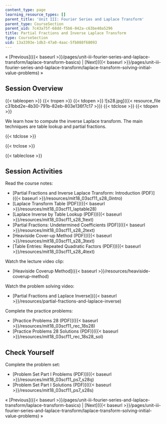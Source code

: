```yaml
---
content_type: page
learning_resource_types: []
parent_title: 'Unit III: Fourier Series and Laplace Transform'
parent_type: CourseSection
parent_uid: 7c43a75f-68dd-f5b6-042a-c63be40a5296
title: Partial Fractions and Inverse Laplace Transform
type: CourseSection
uid: 13a3393e-1db3-47a0-4aac-5fb088f68093
---
```


« [Previous]({{< baseurl >}}/pages/unit-iii-fourier-series-and-laplace-transform/laplace-transform-basics) | [Next]({{< baseurl >}}/pages/unit-iii-fourier-series-and-laplace-transform/laplace-transform-solving-initial-value-problems) »

Session Overview
----------------

{{< tableopen >}}
{{< tropen >}}
{{< tdopen >}}
![s28.jpg]({{< resource_file c31bbd2e-4b30-791b-82eb-803e136f7c17 >}})
{{< tdclose >}}
{{< tdopen >}}


We learn how to compute the inverse Laplace transform. The main techniques are table lookup and partial fractions.


{{< tdclose >}}

{{< trclose >}}

{{< tableclose >}}

Session Activities
------------------

Read the course notes:

*   [Partial Fractions and Inverse Laplace Transform: Introduction (PDF)]({{< baseurl >}}/resources/mit18_03scf11_s28_0intro)
*   [Laplace Transform Table (PDF)]({{< baseurl >}}/resources/mit18_03scf11_laptable28)
*   [Laplace Inverse by Table Lookup (PDF)]({{< baseurl >}}/resources/mit18_03scf11_s28_1text)
*   [Partial Fractions: Undetermined Coefficients (PDF)]({{< baseurl >}}/resources/mit18_03scf11_s28_2text)
*   [Heaviside Cover-up Method (PDF)]({{< baseurl >}}/resources/mit18_03scf11_s28_3text)
*   [Table Entries: Repeated Quadratic Factors (PDF)]({{< baseurl >}}/resources/mit18_03scf11_s28_4text)

Watch the lecture video clip:

*   [Heaviside Coverup Method]({{< baseurl >}}/resources/heaviside-coverup-method)

Watch the problem solving video:

*   [Partial Fractions and Laplace Inverse]({{< baseurl >}}/resources/partial-fractions-and-laplace-inverse)

Complete the practice problems:

*   [Practice Problems 28 (PDF)]({{< baseurl >}}/resources/mit18_03scf11_rec_18s28)
*   [Practice Problems 28 Solutions (PDF)]({{< baseurl >}}/resources/mit18_03scf11_rec_18s28_sol)

Check Yourself
--------------

Complete the problem set:

*   [Problem Set Part I Problems (PDF)]({{< baseurl >}}/resources/mit18_03scf11_ps7_s28q)
*   [Problem Set Part I Solutions (PDF)]({{< baseurl >}}/resources/mit18_03scf11_ps7_s28s)

« [Previous]({{< baseurl >}}/pages/unit-iii-fourier-series-and-laplace-transform/laplace-transform-basics) | [Next]({{< baseurl >}}/pages/unit-iii-fourier-series-and-laplace-transform/laplace-transform-solving-initial-value-problems) »